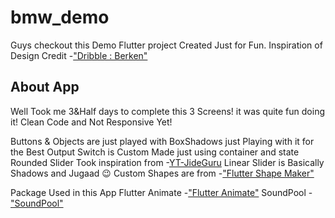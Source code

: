 # bmw_demo

Guys checkout this Demo Flutter project Created Just for Fun.
Inspiration of Design Credit -["Dribble : Berken"](https://dribbble.com/shots/13793065-BMW-Smart-App-Design/)

## About App

Well Took me 3&Half days to complete this 3 Screens! it was quite fun doing it! Clean Code and Not Responsive Yet!

Buttons & Objects are just played with BoxShadows just Playing with it for the Best Output
Switch is Custom Made just using container and state
Rounded Slider Took inspiration from -[YT-JideGuru](https://www.youtube.com/watch?v=IP0Nn9f2yJs)
Linear Slider is Basically Shadows and Jugaad 😉
Custom Shapes are from -["Flutter Shape Maker"]("https://fluttershapemaker.com/")

Package Used in this App
Flutter Animate -["Flutter Animate"]("https://pub.dev/packages/flutter_animate")
SoundPool -["SoundPool"]("https://pub.dev/packages/soundpool")
